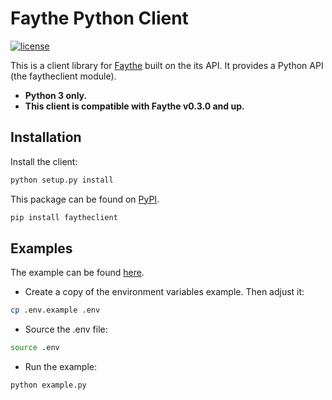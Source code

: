 # Faythe Python Client

[![license](https://img.shields.io/badge/license-Apache%20v2.0-blue.svg?style=for-the-badge)](LICENSE)

This is a client library for [Faythe](https://github.com/vCloud-DFTBA/faythe) built on the its API. It provides a Python API (the faytheclient module).

- **Python 3 only.**
- **This client is compatible with Faythe v0.3.0 and up.**

## Installation

Install the client:

```bash
python setup.py install
```

This package can be found on [PyPI](https://pypi.python.org/pypi/faytheclient).

```bash
pip install faytheclient
```

## Examples

The example can be found [here](./examples/).

- Create a copy of the environment variables example. Then adjust it:

```bash
cp .env.example .env
```

- Source the .env file:

```bash
source .env
```

- Run the example:

```bash
python example.py
```
